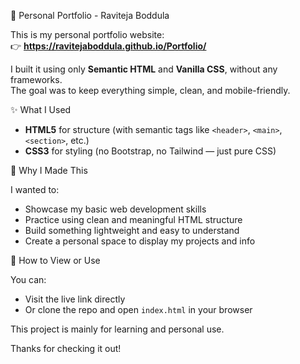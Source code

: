 📱 Personal Portfolio - Raviteja Boddula

This is my personal portfolio website:  
👉 **https://ravitejaboddula.github.io/Portfolio/**

I built it using only **Semantic HTML** and **Vanilla CSS**, without any frameworks.  
The goal was to keep everything simple, clean, and mobile-friendly.


✨ What I Used

- **HTML5** for structure (with semantic tags like `<header>`, `<main>`, `<section>`, etc.)
- **CSS3** for styling (no Bootstrap, no Tailwind — just pure CSS)

📌 Why I Made This

I wanted to:
- Showcase my basic web development skills
- Practice using clean and meaningful HTML structure
- Build something lightweight and easy to understand
- Create a personal space to display my projects and info


📂 How to View or Use

You can:
- Visit the live link directly
- Or clone the repo and open `index.html` in your browser

This project is mainly for learning and personal use.

Thanks for checking it out!
